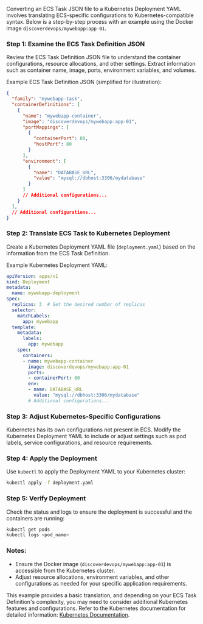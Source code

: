 Converting an ECS Task JSON file to a Kubernetes Deployment YAML involves translating ECS-specific configurations to Kubernetes-compatible syntax. Below is a step-by-step process with an example using the Docker image `discoverdevops/mywebapp:app-01`.

### Step 1: Examine the ECS Task Definition JSON

Review the ECS Task Definition JSON file to understand the container configurations, resource allocations, and other settings. Extract information such as container name, image, ports, environment variables, and volumes.

Example ECS Task Definition JSON (simplified for illustration):
```json
{
  "family": "mywebapp-task",
  "containerDefinitions": [
    {
      "name": "mywebapp-container",
      "image": "discoverdevops/mywebapp:app-01",
      "portMappings": [
        {
          "containerPort": 80,
          "hostPort": 80
        }
      ],
      "environment": [
        {
          "name": "DATABASE_URL",
          "value": "mysql://dbhost:3306/mydatabase"
        }
      ]
      // Additional configurations...
    }
  ],
  // Additional configurations...
}
```

### Step 2: Translate ECS Task to Kubernetes Deployment

Create a Kubernetes Deployment YAML file (`deployment.yaml`) based on the information from the ECS Task Definition.

Example Kubernetes Deployment YAML:
```yaml
apiVersion: apps/v1
kind: Deployment
metadata:
  name: mywebapp-deployment
spec:
  replicas: 3  # Set the desired number of replicas
  selector:
    matchLabels:
      app: mywebapp
  template:
    metadata:
      labels:
        app: mywebapp
    spec:
      containers:
      - name: mywebapp-container
        image: discoverdevops/mywebapp:app-01
        ports:
        - containerPort: 80
        env:
        - name: DATABASE_URL
          value: "mysql://dbhost:3306/mydatabase"
        # Additional configurations...
```

### Step 3: Adjust Kubernetes-Specific Configurations

Kubernetes has its own configurations not present in ECS. Modify the Kubernetes Deployment YAML to include or adjust settings such as pod labels, service configurations, and resource requirements.

### Step 4: Apply the Deployment

Use `kubectl` to apply the Deployment YAML to your Kubernetes cluster:

```bash
kubectl apply -f deployment.yaml
```

### Step 5: Verify Deployment

Check the status and logs to ensure the deployment is successful and the containers are running:

```bash
kubectl get pods
kubectl logs <pod_name>
```

### Notes:
- Ensure the Docker image (`discoverdevops/mywebapp:app-01`) is accessible from the Kubernetes cluster.
- Adjust resource allocations, environment variables, and other configurations as needed for your specific application requirements.

This example provides a basic translation, and depending on your ECS Task Definition's complexity, you may need to consider additional Kubernetes features and configurations. Refer to the Kubernetes documentation for detailed information: [Kubernetes Documentation](https://kubernetes.io/docs/).
